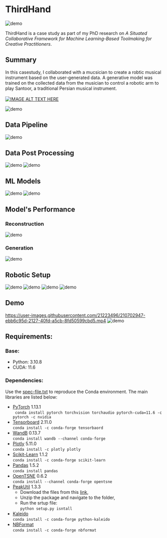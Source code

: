 # ThirdHand
![demo](./media/visualizations/thirdHand_hero_image.jpg)


ThirdHand is a case study as part of my  PhD research on *A Situated Collaborative Framework for
Machine Learning-Based Toolmaking for Creative Practitioners*.  



## Summary
In this casestudy, I collaborated with a mucsician to create a robtic musical instrument based on the user-generated data. A generative model was trained on the collected data from the musician to control a robotic arm to play Santoor, a traditional Persian musical instrument. <br>
<br>
[![IMAGE ALT TEXT HERE](https://img.youtube.com/vi/mLxlOaPRUNs/0.jpg)](https://www.youtube.com/watch?v=mLxlOaPRUNs)


![demo](./media/visualizations/Picture1.png)


## Data Pipeline
![demo](./media/visualizations/59.jpg)

## Data Post Processing
![demo](./media/visualizations/72.png)
![demo](./media/visualizations/73.png)

## ML Models
![demo](./media/visualizations/75.png)
![demo](./media/visualizations/74.png)

## Model's Performance
### Reconstruction
![demo](./media/visualizations/78.png)
### Generation
![demo](./media/visualizations/79_c.png)

## Robotic Setup
![demo](./media/visualizations/80.png)
![demo](./media/visualizations/83.png)
![demo](./media/visualizations/81_a.jpg)
![demo](./media/visualizations/81_b.jpg)

## Demo


https://user-images.githubusercontent.com/21223496/210702947-ebb6c95d-2127-40fd-a5cb-8fd50599cbd5.mp4
![demo](./media/visualizations/87.jpg)


## Requirements:
### Base:
* Python: 3.10.8
* CUDA: 11.6

### Dependencies:
Use the [spec-file.txt](spec-file.txt) to reproduce the Conda environment. The main libraries are listed below:
* [PyTorch](https://pytorch.org/get-started/locally/) 1.13.1 <br>
    ``` conda install pytorch torchvision torchaudio pytorch-cuda=11.6 -c pytorch -c nvidia```
* [Tensorboard](https://www.tensorflow.org/tensorboard) 2.11.0 <br>
    ```conda install -c conda-forge tensorbaord```
* [WandB](https://wandb.ai/site) 0.13.7 <br>
    ```conda install wandb --channel conda-forge```
* [Plotly](https://plotly.com/) 5.11.0 <br>
    ```conda install -c plotly plotly```
* [Scikit-Learn](https://scikit-learn.org/) 1.1.2 <br>
    ```conda install -c conda-forge scikit-learn```
* [Pandas](https://pandas.pydata.org/) 1.5.2 <br>
    ```conda install pandas```
* [OpenTSNE](https://opentsne.readthedocs.io/en/latest/index.html) 0.6.2 <br>
    ```conda install --channel conda-forge opentsne```
* [PeakUtil](https://peakutils.readthedocs.io/en/latest/#installation) 1.3.3
    * Download the files from this [link](https://zenodo.org/record/887917#.Y7RLnnbMIuU),
    * Unzip the package and navigate to the folder,
    * Run the srtup file:<br>
    ```python setup.py isntall```
* [Kaleido](https://pypi.org/project/kaleido/#description) <br>
    ```conda install -c conda-forge python-kaleido```
* [NBFormat](https://pypi.org/project/nbformat/) <br>
    ```conda install -c conda-forge nbformat```
